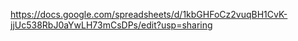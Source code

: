 https://docs.google.com/spreadsheets/d/1kbGHFoCz2vuqBH1CvK-jjUc538RbJ0aYwLH73mCsDPs/edit?usp=sharing
